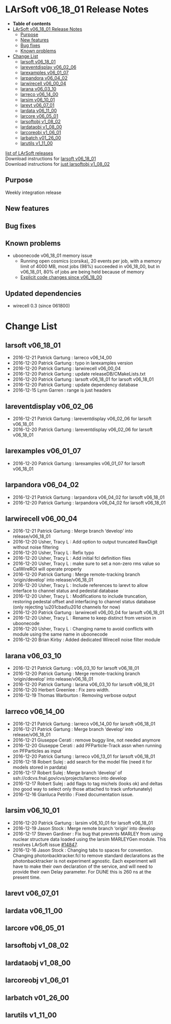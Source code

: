LArSoft v06\_18\_01 Release Notes
======================================================================

-   **Table of contents**
-   [LArSoft v06\_18\_01 Release Notes](#LArSoft-v06_18_01-Release-Notes)
    -   [Purpose](#Purpose)
    -   [New features](#New-features)
    -   [Bug fixes](#Bug-fixes)
    -   [Known problems](#Known-problems)
-   [Change List](#Change-List)
    -   [larsoft v06\_18\_01](#larsoft-v06_18_01)
    -   [lareventdisplay v06\_02\_06](#lareventdisplay-v06_02_06)
    -   [larexamples v06\_01\_07](#larexamples-v06_01_07)
    -   [larpandora v06\_04\_02](#larpandora-v06_04_02)
    -   [larwirecell v06\_00\_04](#larwirecell-v06_00_04)
    -   [larana v06\_03\_10](#larana-v06_03_10)
    -   [larreco v06\_14\_00](#larreco-v06_14_00)
    -   [larsim v06\_10\_01](#larsim-v06_10_01)
    -   [larevt v06\_07\_01](#larevt-v06_07_01)
    -   [lardata v06\_11\_00](#lardata-v06_11_00)
    -   [larcore v06\_05\_01](#larcore-v06_05_01)
    -   [larsoftobj v1\_08\_02](#larsoftobj-v1_08_02)
    -   [lardataobj v1\_08\_00](#lardataobj-v1_08_00)
    -   [larcoreobj v1\_06\_01](#larcoreobj-v1_06_01)
    -   [larbatch v01\_26\_00](#larbatch-v01_26_00)
    -   [larutils v1\_11\_00](#larutils-v1_11_00)

[list of LArSoft releases](LArSoft_release_list)\
Download instructions for [larsoft v06\_18\_01](http://scisoft.fnal.gov/scisoft/bundles/larsoft/v06_18_01/larsoft-v06_18_01.html)\
Download instructions for [just larsoftobj v1\_08\_02](http://scisoft.fnal.gov/scisoft/bundles/larsoftobj/v1_08_02/larsoftobj-v1_08_02.html)

Purpose
--------------------

Weekly integration release

New features
------------------------------

Bug fixes
------------------------

Known problems
----------------------------------

-   uboonecode v06\_18\_01 memory issue
    -   Running open cosmics (corsika), 20 events per job, with a memory limit of 4000 MB, most jobs (98%) succeeded in v06\_18\_00, but in v06\_18\_01, 80% of jobs are being held because of memory
    -   [Explicit code changes since v06\_18\_00](Explicit_code_changes_since_v06_18_00)

Updated dependencies
--------------------

-   wirecell 0.3 (since 061800)

Change List
============================

larsoft v06\_18\_01
------------------------------------------

-   2016-12-21 Patrick Gartung : larreco v06\_14\_00
-   2016-12-20 Patrick Gartung : typo in larexamples version
-   2016-12-20 Patrick Gartung : larwirecell v06\_00\_04
-   2016-12-20 Patrick Gartung : update releaseDB/CMakeLists.txt
-   2016-12-20 Patrick Gartung : larsoft v06\_18\_01 for larsoft v06\_18\_01
-   2016-12-20 Patrick Gartung : update dependency database
-   2016-12-15 Lynn Garren : range is just headers

lareventdisplay v06\_02\_06
----------------------------------------------------------

-   2016-12-21 Patrick Gartung : lareventdisplay v06\_02\_06 for larsoft v06\_18\_01
-   2016-12-20 Patrick Gartung : lareventdisplay v06\_02\_06 for larsoft v06\_18\_01

larexamples v06\_01\_07
--------------------------------------------------

-   2016-12-20 Patrick Gartung : larexamples v06\_01\_07 for larsoft v06\_18\_01

larpandora v06\_04\_02
------------------------------------------------

-   2016-12-21 Patrick Gartung : larpandora v06\_04\_02 for larsoft v06\_18\_01
-   2016-12-20 Patrick Gartung : larpandora v06\_04\_02 for larsoft v06\_18\_01

larwirecell v06\_00\_04
--------------------------------------------------

-   2016-12-21 Patrick Gartung : Merge branch ‘develop’ into release/v06\_18\_01
-   2016-12-20 Usher, Tracy L : Add option to output truncated RawDigit without noise filtering
-   2016-12-20 Usher, Tracy L : Refix typo
-   2016-12-20 Usher, Tracy L : Add initial fcl definition files
-   2016-12-20 Usher, Tracy L : make sure to set a non-zero rms value so CalWireROI will operate properly
-   2016-12-20 Patrick Gartung : Merge remote-tracking branch ‘origin/develop’ into release/v06\_18\_01
-   2016-12-20 Usher, Tracy L : Include references to larevt to allow interface to channel status and pedestal database
-   2016-12-20 Usher, Tracy L : Modifications to include truncation, restoring pedestal offset and interfacing to channel status database (only rejecting \\u201cbad\\u201d channels for now)
-   2016-12-20 Patrick Gartung : larwirecell v06\_00\_04 for larsoft v06\_18\_01
-   2016-12-20 Usher, Tracy L : Rename to keep distinct from version in uboonecode
-   2016-12-20 Usher, Tracy L : Changing name to avoid conflicts with module using the same name in uboonecode
-   2016-12-20 Brian Kirby : Added dedicated Wirecell noise filter module

larana v06\_03\_10
----------------------------------------

-   2016-12-21 Patrick Gartung : v06\_03\_10 for larsoft v06\_18\_01
-   2016-12-20 Patrick Gartung : Merge remote-tracking branch ‘origin/develop’ into release/v06\_18\_01
-   2016-12-20 Patrick Gartung : larana v06\_03\_10 for larsoft v06\_18\_01
-   2016-12-20 Herbert Greenlee : Fix zero width.
-   2016-12-19 Thomas Warburton : Removing verbose output

larreco v06\_14\_00
------------------------------------------

-   2016-12-21 Patrick Gartung : larreco v06\_14\_00 for larsoft v06\_18\_01
-   2016-12-21 Patrick Gartung : Merge branch ‘develop’ into release/v06\_18\_01
-   2016-12-21 Giuseppe Cerati : remove buggy line, not needed anymore
-   2016-12-20 Giuseppe Cerati : add PFParticle-Track assn when running on PFParticles as input
-   2016-12-20 Patrick Gartung : larreco v06\_13\_01 for larsoft v06\_18\_01
-   2016-12-18 Robert Sulej : add search for the model file (need it for models stored in pardata)
-   2016-12-17 Robert Sulej : Merge branch ‘develop’ of ssh://cdcvs.fnal.gov/cvs/projects/larreco into develop
-   2016-12-17 Robert Sulej : add flags to tag michels (looks ok) and deltas (no good way to select only those attached to track unfortunately)
-   2016-12-16 Gianluca Petrillo : Fixed documentation issue.

larsim v06\_10\_01
----------------------------------------

-   2016-12-20 Patrick Gartung : larsim v06\_10\_01 for larsoft v06\_18\_01
-   2016-12-19 Jason Stock : Merge remote branch ‘origin’ into develop
-   2016-12-17 Steven Gardiner : Fix bug that prevents MARLEY from using nuclear structure data loaded using the larsim MARLEYGen module. This resolves LArSoft issue [\#14847](/redmine/issues/14847 "Bug: MARLEYGen module fails to use loaded nuclear structure data when simulating de-excitations (Resolved)").
-   2016-12-16 Jason Stock : Changing tabs to spaces for convention. Changing photonbacktracker.fcl to remove standard declarations as the photonbacktracker is not experiment agnostic. Each experiment will have to make their own declaration of the service, and will need to provide their own Delay parameter. For DUNE this is 260 ns at the present time.

larevt v06\_07\_01
----------------------------------------

lardata v06\_11\_00
------------------------------------------

larcore v06\_05\_01
------------------------------------------

larsoftobj v1\_08\_02
----------------------------------------------

lardataobj v1\_08\_00
----------------------------------------------

larcoreobj v1\_06\_01
----------------------------------------------

larbatch v01\_26\_00
--------------------------------------------

larutils v1\_11\_00
------------------------------------------
